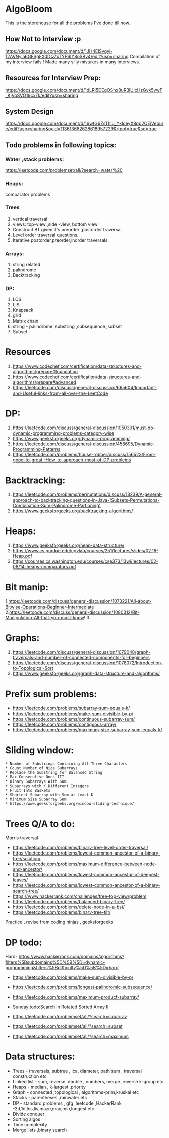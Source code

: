 # AlgoBloom

This is the storehouse for all the problems I've done till now.
## How Not to Interview :p 
https://docs.google.com/document/d/1JH4ElSvgyi-12AVNyia6GESgFX0DQ7xTYP6IY8oSBy4/edit?usp=sharing
Compilation of my interview fails ! Made many silly mistakes in many interviews. 
## Resources for Interview Prep:
https://docs.google.com/document/d/1dLRl5DEgOShx8uR3lUIcHzGyk5vwF_KjVoSVO19cx7k/edit?usp=sharing

## System Design
https://docs.google.com/document/d/16wtG6ZsThlu_YkloeyX8pp2OEjVebure/edit?usp=sharing&ouid=113613682628618957229&rtpof=true&sd=true

## Todo problems in following topics:
### Water ,stack problems:
https://leetcode.com/problemset/all/?search=water%20
### Heaps:
comparator problems

### Trees

1. vertical traversal
2. views: top-view ,side -view, bottom view
3. Construct BT given it's preorder ,postorder traversal.
4. Level order traversal questions.
5. Iterative postorder,preorder,inorder traversals

### Arrays:
1. string related
2. palindrome
3. Backtracking

### DP:
1. LCS
2. LIS
3. Knapsack
4. grid
5. Matrix chain
6. string - palindrome ,substring ,subsequence ,subset
7. Subset 

# Resources
1. https://www.codechef.com/certification/data-structures-and-algorithms/prepare#foundation
2. https://www.codechef.com/certification/data-structures-and-algorithms/prepare#advanced
3. https://leetcode.com/discuss/general-discussion/665604/Important-and-Useful-links-from-all-over-the-LeetCode
# DP:
 1. https://leetcode.com/discuss/general-discussion/1050391/must-do-dynamic-programming-problems-category-wise
 2. https://www.geeksforgeeks.org/dynamic-programming/
 3. https://leetcode.com/discuss/general-discussion/458695/Dynamic-Programming-Patterns
 4. https://leetcode.com/problems/house-robber/discuss/156523/From-good-to-great.-How-to-approach-most-of-DP-problems
# Backtracking:
 1. https://leetcode.com/problems/permutations/discuss/18239/A-general-approach-to-backtracking-questions-in-Java-(Subsets-Permutations-Combination-Sum-Palindrome-Partioning)          
 2. https://www.geeksforgeeks.org/backtracking-algorithms/
 
# Heaps:
1. https://www.geeksforgeeks.org/heap-data-structure/
2. https://www.cs.purdue.edu/cgvlab/courses/251/lectures/slides/02.16-Heap.pdf
3. https://courses.cs.washington.edu/courses/cse373/13wi/lectures/02-08/14-heaps-comparators.pdf
# Bit manip:
1.https://leetcode.com/discuss/general-discussion/1073221/All-about-Bitwise-Operations-Beginner-Intermediate
2.https://leetcode.com/discuss/general-discussion/1080312/Bit-Manipulation-All-that-you-must-know!
3.
# Graphs:
1. https://leetcode.com/discuss/general-discussion/1079048/graph-traversals-and-number-of-connected-components-for-beginners
2. https://leetcode.com/discuss/general-discussion/1078072/Introduction-to-Topological-Sort
3. https://www.geeksforgeeks.org/graph-data-structure-and-algorithms/

# Prefix sum problems:
* https://leetcode.com/problems/subarray-sum-equals-k/
* https://leetcode.com/problems/make-sum-divisible-by-p/
* https://leetcode.com/problems/continuous-subarray-sum/
* https://leetcode.com/problems/contiguous-array/
* https://leetcode.com/problems/maximum-size-subarray-sum-equals-k/

# Sliding window:


    * Number of Substrings Containing All Three Characters
    * Count Number of Nice Subarrays
    * Replace the Substring for Balanced String
    * Max Consecutive Ones III
    * Binary Subarrays With Sum
    * Subarrays with K Different Integers
    * Fruit Into Baskets
    * Shortest Subarray with Sum at Least K
    * Minimum Size Subarray Sum
    * https://www.geeksforgeeks.org/window-sliding-technique/
    
# Trees Q/A to do:


Morris traversal
* https://leetcode.com/problems/binary-tree-level-order-traversal/
* https://leetcode.com/problems/lowest-common-ancestor-of-a-binary-tree/solution/
* https://leetcode.com/problems/maximum-difference-between-node-and-ancestor/
* https://leetcode.com/problems/lowest-common-ancestor-of-deepest-leaves/
* https://leetcode.com/problems/lowest-common-ancestor-of-a-binary-search-tree/
* https://www.hackerrank.com/challenges/tree-top-view/problem
* https://leetcode.com/problems/balanced-binary-tree/
* https://leetcode.com/problems/delete-node-in-a-bst/
* https://leetcode.com/problems/binary-tree-tilt/

Practice , revise from coding ninjas , geeksforgeeks 



# DP todo:

Hard- https://www.hackerrank.com/domains/algorithms?filters%5Bsubdomains%5D%5B%5D=dynamic-programming&filters%5Bdifficulty%5D%5B%5D=hard

* https://leetcode.com/problems/make-sum-divisible-by-p/ 
* https://leetcode.com/problems/longest-palindromic-subsequence/
* https://leetcode.com/problems/maximum-product-subarray/
* Sunday todo:Search in Rotated Sorted Array II 


* https://leetcode.com/problemset/all/?search=subarray
* https://leetcode.com/problemset/all/?search=subset
* https://leetcode.com/problemset/all/?search=maximum


# Data structures:

* Trees - traversals, subtree , lca, diameter, path sum , traversal construction etc
* Linked list - sum, reverse, double , numbers, merge ,reverse k-group etc
* Heaps - median , k-largest ,priority
* Graph - connected ,topological , algorithms-prim,kruskal etc
* Stacks - parentheses ,rainwater etc
* DP - standard problems , gfg ,leetcode ,HackerRank -2d,1d,lcs,lis,maze,max,min,longest etc
* Divide conquer
* Sorting algos
* Time complexity
* Merge lists ,binary search



